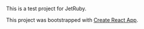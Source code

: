 This is a test project for JetRuby.

This project was bootstrapped with [Create React App](https://github.com/facebookincubator/create-react-app).
